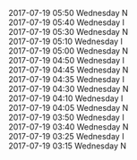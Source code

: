 2017-07-19 05:50 Wednesday  N  
2017-07-19 05:40 Wednesday  I  
2017-07-19 05:30 Wednesday  N  
2017-07-19 05:10 Wednesday  I  
2017-07-19 05:00 Wednesday  N  
2017-07-19 04:50 Wednesday  I  
2017-07-19 04:45 Wednesday  N  
2017-07-19 04:35 Wednesday  I  
2017-07-19 04:30 Wednesday  N  
2017-07-19 04:10 Wednesday  I  
2017-07-19 04:05 Wednesday  N  
2017-07-19 03:50 Wednesday  I  
2017-07-19 03:40 Wednesday  N  
2017-07-19 03:25 Wednesday  I  
2017-07-19 03:15 Wednesday  N  
